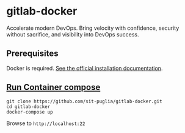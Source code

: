 # gitlab-docker
Accelerate modern DevOps. Bring velocity with confidence, security without sacrifice, and visibility into DevOps success.

## Prerequisites
Docker is required. [See the official installation documentation](https://docs.docker.com/install/).

## [Run Container compose](https://docs.gitlab.com/ee/install/docker.html#install-gitlab-using-docker-compose)

````
git clone https://github.com/sit-puglia/gitlab-docker.git
cd gitlab-docker
docker-compose up
````

Browse to `http://localhost:22`

